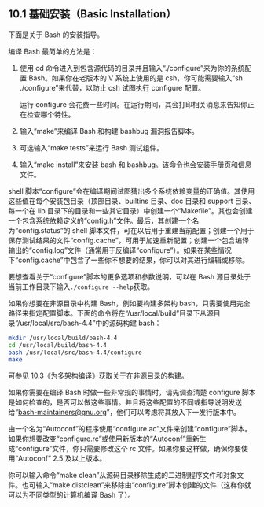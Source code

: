## 10.1 基础安装（Basic Installation）

下面是关于 Bash 的安装指导。

编译 Bash 最简单的方法是：

1. 使用 cd 命令进入到包含源代码的目录并且输入“./configure”来为你的系统配置 Bash。如果你在老版本的 V 系统上使用的是 csh，你可能需要输入“sh ./configure”来代替，以防止 csh 试图执行 configure 配置。

   运行 configure 会花费一些时间。在运行期间，其会打印相关消息来告知你正在检查哪个特性。

2. 输入“make”来编译 Bash 和构建 bashbug 漏洞报告脚本。
3. 可选输入“make tests”来运行 Bash 测试组件。
4. 输入“make install”来安装 bash 和 bashbug。该命令也会安装手册页和信息文件。

shell 脚本“configure”会在编译期间试图猜出多个系统依赖变量的正确值。其使用这些值在每个安装包目录（顶部目录、builtins 目录、doc 目录和 support 目录、每一个在 lib 目录下的目录和一些其它目录）中创建一个“Makefile”。其也会创建一个包含系统依赖定义的“config.h”文件。最后，其创建一个名为“config.status”的 shell 脚本文件，可在以后用于重建当前配置；创建一个用于保存测试结果的文件“config.cache”，可用于加速重新配置；创建一个包含编译输出的“config.log”文件（通常用于反编译“configure”）。如果在某些情况下“config.cache”中包含了一些你不想要的结果，你可以对其进行编辑或移除。

要想查看关于“configure”脚本的更多选项和参数说明，可以在 Bash 源目录处于当前工作目录下输入`./configure --help`获取。

如果你想要在非源目录中构建 Bash，例如要构建多架构 bash，只需要使用完全路径来指定配置脚本。下面的命令将在“/usr/local/build”目录下从源目录“/usr/local/src/bash-4.4”中的源码构建 bash：

```bash
mkdir /usr/local/build/bash-4.4
cd /usr/local/build/bash-4.4
bash /usr/local/src/bash-4.4/configure
make
```

可参见 10.3《为多架构编译》获取关于在非源目录的构建。

如果你需要在编译 Bash 时做一些非常规的事情时，请先调查清楚 configure 脚本是如何检查的，是否可以做这些事情。并且将这些配置的不同或指导说明发送给“bash-maintainers@gnu.org”，他们可以考虑将其放入下一发行版本中。

由一个名为“Autoconf”的程序使用“configure.ac”文件来创建“configure”脚本。如果你想要改变“configure.rc”或使用新版本的“Autoconf”重新生成“configure”文件，你只需要修改这个 rc 文件。如果你要这样做，确保你要使用“Autoconf” 2.5 及以上版本。

你可以输入命令“make clean”从源码目录移除生成的二进制程序文件和对象文件。也可输入“make distclean”来移除由“configure”脚本创建的文件（这样你就可以为不同类型的计算机编译 Bash 了）。
